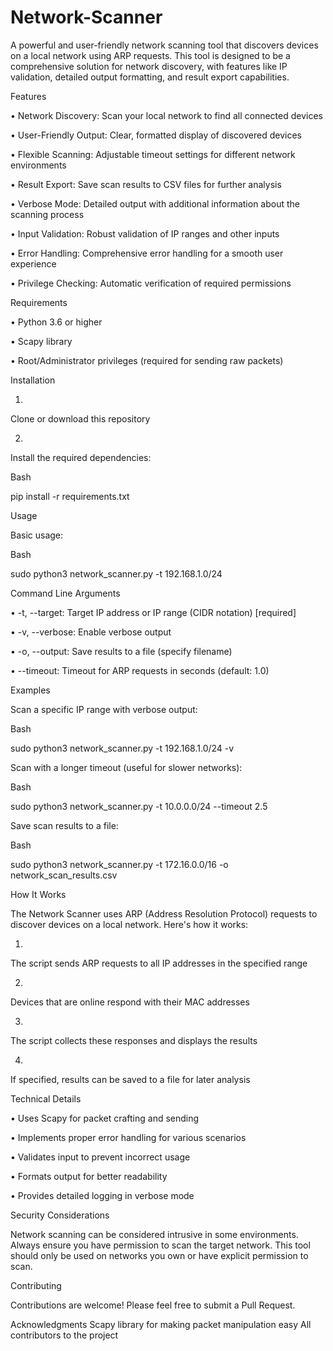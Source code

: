 # Network-Scanner
A powerful and user-friendly network scanning tool that discovers devices on a local network using ARP requests. This tool is designed to be a comprehensive solution for network discovery, with features like IP validation, detailed output formatting, and result export capabilities.

Features

•
Network Discovery: Scan your local network to find all connected devices

•
User-Friendly Output: Clear, formatted display of discovered devices

•
Flexible Scanning: Adjustable timeout settings for different network environments

•
Result Export: Save scan results to CSV files for further analysis

•
Verbose Mode: Detailed output with additional information about the scanning process

•
Input Validation: Robust validation of IP ranges and other inputs

•
Error Handling: Comprehensive error handling for a smooth user experience

•
Privilege Checking: Automatic verification of required permissions

Requirements

•
Python 3.6 or higher

•
Scapy library

•
Root/Administrator privileges (required for sending raw packets)

Installation

1.
Clone or download this repository

2.
Install the required dependencies:

Bash


pip install -r requirements.txt


Usage

Basic usage:

Bash


sudo python3 network_scanner.py -t 192.168.1.0/24


Command Line Arguments

•
-t, --target: Target IP address or IP range (CIDR notation) [required]

•
-v, --verbose: Enable verbose output

•
-o, --output: Save results to a file (specify filename)

•
--timeout: Timeout for ARP requests in seconds (default: 1.0)

Examples

Scan a specific IP range with verbose output:

Bash


sudo python3 network_scanner.py -t 192.168.1.0/24 -v


Scan with a longer timeout (useful for slower networks):

Bash


sudo python3 network_scanner.py -t 10.0.0.0/24 --timeout 2.5


Save scan results to a file:

Bash


sudo python3 network_scanner.py -t 172.16.0.0/16 -o network_scan_results.csv


How It Works

The Network Scanner uses ARP (Address Resolution Protocol) requests to discover devices on a local network. Here's how it works:

1.
The script sends ARP requests to all IP addresses in the specified range

2.
Devices that are online respond with their MAC addresses

3.
The script collects these responses and displays the results

4.
If specified, results can be saved to a file for later analysis

Technical Details

•
Uses Scapy for packet crafting and sending

•
Implements proper error handling for various scenarios

•
Validates input to prevent incorrect usage

•
Formats output for better readability

•
Provides detailed logging in verbose mode

Security Considerations

Network scanning can be considered intrusive in some environments. Always ensure you have permission to scan the target network. This tool should only be used on networks you own or have explicit permission to scan.

Contributing

Contributions are welcome! Please feel free to submit a Pull Request.



Acknowledgments
Scapy library for making packet manipulation easy
All contributors to the project

